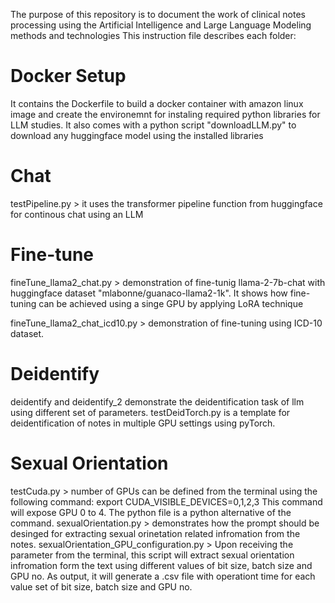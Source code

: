 The purpose of this repository is to document the work of clinical notes processing using the Artificial Intelligence and Large Language Modeling methods and technologies
This instruction file describes each folder:

# Docker Setup
It contains the Dockerfile to build a docker container with amazon linux image and create the environemnt for instaling required python libraries for LLM studies. It also comes with a python script "downloadLLM.py" to download any huggingface model using the installed libraries

# Chat
testPipeline.py > it uses the transformer pipeline function from huggingface for continous chat using an LLM

# Fine-tune
fineTune_llama2_chat.py > demonstration of fine-tunig llama-2-7b-chat with huggingface dataset "mlabonne/guanaco-llama2-1k". It shows how fine-tuning can be achieved using a singe GPU by applying LoRA technique

fineTune_llama2_chat_icd10.py > demonstration of fine-tuning using ICD-10 dataset.

# Deidentify
deidentify and deidentify_2 demonstrate the deidentification task of llm using different set of parameters. testDeidTorch.py is a template for deidentification of notes in multiple GPU settings using pyTorch.

# Sexual Orientation
testCuda.py > number of GPUs can be defined from the terminal using the following command:
export CUDA_VISIBLE_DEVICES=0,1,2,3
This command will expose GPU 0 to 4. The python file is a python alternative of the command.
sexualOrientation.py > demonstrates how the prompt should be desinged for extracting sexual orinetation related infromation from the notes.
sexualOrientation_GPU_configuration.py > Upon receiving the parameter from the terminal, this script will extract sexual orientation infromation form the text using different values of bit size, batch size and GPU no. As output, it will generate a .csv file with operationt time for each value set of bit size, batch size and GPU no.

